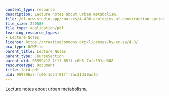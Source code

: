 ```yaml
---
content_type: resource
description: Lecture notes about urban metabolism.
file: /ol-ocw-studio-app/courses/4-406-ecologies-of-construction-spring-2007/959796a3fc061d3401ff2ac31d30acfd_lec4.pdf
file_size: 220588
file_type: application/pdf
learning_resource_types:
- Lecture Notes
license: https://creativecommons.org/licenses/by-nc-sa/4.0/
ocw_type: OCWFile
parent_title: Lecture Notes
parent_type: CourseSection
parent_uid: 05599412-7f1f-05ff-c0b5-7afc391cd308
resourcetype: Document
title: lec4.pdf
uid: 959796a3-fc06-1d34-01ff-2ac31d30acfd
---
```

Lecture notes about urban metabolism.